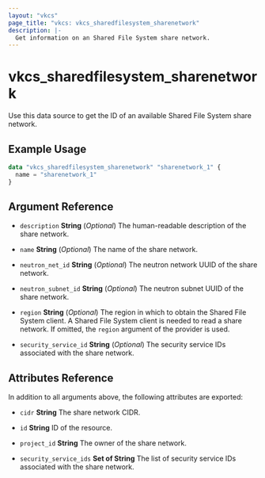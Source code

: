 ```yaml
---
layout: "vkcs"
page_title: "vkcs: vkcs_sharedfilesystem_sharenetwork"
description: |-
  Get information on an Shared File System share network.
---
```


# vkcs_sharedfilesystem_sharenetwork

Use this data source to get the ID of an available Shared File System share network.

## Example Usage

```terraform
data "vkcs_sharedfilesystem_sharenetwork" "sharenetwork_1" {
  name = "sharenetwork_1"
}
```

## Argument Reference
- `description` **String** (*Optional*) The human-readable description of the share network.

- `name` **String** (*Optional*) The name of the share network.

- `neutron_net_id` **String** (*Optional*) The neutron network UUID of the share network.

- `neutron_subnet_id` **String** (*Optional*) The neutron subnet UUID of the share network.

- `region` **String** (*Optional*) The region in which to obtain the Shared File System client. A Shared File System client is needed to read a share network. If omitted, the `region` argument of the provider is used.

- `security_service_id` **String** (*Optional*) The security service IDs associated with the share network.


## Attributes Reference
In addition to all arguments above, the following attributes are exported:
- `cidr` **String** The share network CIDR.

- `id` **String** ID of the resource.

- `project_id` **String** The owner of the share network.

- `security_service_ids` <strong>Set of </strong>**String** The list of security service IDs associated with the share network.


